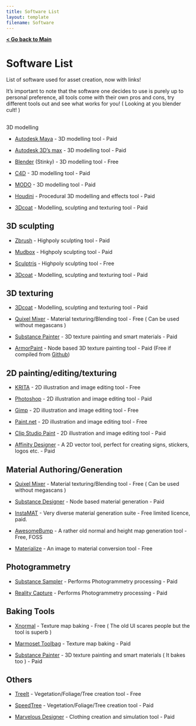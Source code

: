 ```yaml
---
title: Software List
layout: template
filename: Software
--- 
```


**[< Go back to Main](https://remixguide.github.io/)**

# Software List

List of software used for asset creation, now with links!  
  
It’s important to note that the software one decides to use is purely up to personal preference, all tools come with their own pros and cons, try different tools out and see what works for you! ( Looking at you blender cult! )

##   
3D modelling

- [Autodesk Maya](https://www.autodesk.com/products/maya/overview?term=1-YEAR&tab=subscription) - 3D modelling tool - Paid
    
- [Autodesk 3D’s max](https://www.autodesk.com/products/3ds-max/overview?term=1-YEAR&tab=subscription) - 3D modelling tool - Paid
    
- [Blender](https://www.blender.org/) (Stinky) - 3D modelling tool - Free
    
- [C4D](https://www.maxon.net/en/cinema-4d) - 3D modelling tool - Paid
    
- [MODO](https://www.foundry.com/products/modo) - 3D modelling tool - Paid
    
- [Houdini](https://www.sidefx.com/products/houdini/) - Procedural 3D modelling and effects tool - Paid
    
- [3Dcoat](https://3dcoat.com/) - Modelling, sculpting and texturing tool - Paid

## 3D sculpting

- [Zbrush](https://www.maxon.net/en/zbrush) - Highpoly sculpting tool - Paid
    
- [Mudbox](https://www.autodesk.com/products/mudbox/overview?term=1-YEAR&tab=subscription) - Highpoly sculpting tool - Paid
    
- [Sculptris](https://www.sculpteo.com/en/glossary/sculptris-definition/) - Highpoly sculpting tool - Free
    
- [3Dcoat](https://3dcoat.com/) - Modelling, sculpting and texturing tool - Paid

## 3D texturing

- [3Dcoat](https://3dcoat.com/) - Modelling, sculpting and texturing tool - Paid
    
- [Quixel Mixer](https://quixel.com/mixer) - Material texturing/Blending tool - Free ( Can be used without megascans )
    
- [Substance Painter](https://store.steampowered.com/app/2718190/Substance_3D_Painter_2024/) - 3D texture painting and smart materials - Paid
    
- [ArmorPaint](https://armorpaint.org/) - Node based 3D texture painting tool - Paid (Free if compiled from [Github](https://github.com/armory3d/armortools/tree/main/armorpaint))

## 2D painting/editing/texturing

- [KRITA](https://krita.org/en/) - 2D illustration and image editing tool - Free
    
- [Photoshop](https://www.adobe.com/products/photoshop.html) - 2D illustration and image editing tool - Paid
    
- [Gimp](https://www.gimp.org/) - 2D illustration and image editing tool - Free
    
- [Paint.net](https://www.getpaint.net/) - 2D illustration and image editing tool - Free
    
- [Clip Studio Paint](https://www.clipstudio.net/en/) - 2D illustration and image editing tool - Paid
    
- [Affinity Designer](https://affinity.serif.com/en-us/designer/) - A 2D vector tool, perfect for creating signs, stickers, logos etc. - Paid

## Material Authoring/Generation

- [Quixel Mixer](https://quixel.com/mixer) - Material texturing/Blending tool - Free ( Can be used without megascans )
    
- [Substance Designer](https://store.steampowered.com/app/2718200/Substance_3D_Designer_2024/) - Node based material generation - Paid
    
- [InstaMAT](https://instamaterial.com/) - Very diverse material generation suite - Free limited licence, paid.
    
- [AwesomeBump](https://github.com/kmkolasinski/AwesomeBump) - A rather old normal and height map generation tool - Free, FOSS
    
- [Materialize](https://boundingboxsoftware.com/materialize/) - An image to material conversion tool - Free

## Photogrammetry

- [Substance Sampler](https://steamcommunity.com/app/2200000) - Performs Photogrammetry processing - Paid
    
- [Reality Capture](https://www.capturingreality.com/) - Performs Photogrammetry processing - Paid

## Baking Tools

- [Xnormal](https://xnormal.net/) - Texture map baking - Free ( The old UI scares people but the tool is superb )
    
- [Marmoset Toolbag](https://marmoset.co/toolbag/) - Texture map baking - Paid
    
- [Substance Painter](https://store.steampowered.com/app/2200000/Substance_3D_Sampler_2024/) - 3D texture painting and smart materials ( It bakes too ) - Paid

## Others

- [TreeIt](https://store.steampowered.com/app/2386460/Tree_It/) - Vegetation/Foliage/Tree creation tool - Free
    
- [SpeedTree](https://store.speedtree.com/) - Vegetation/Foliage/Tree creation tool - Paid
    
- [Marvelous Designer](https://www.marvelousdesigner.com/) - Clothing creation and simulation tool - Paid
